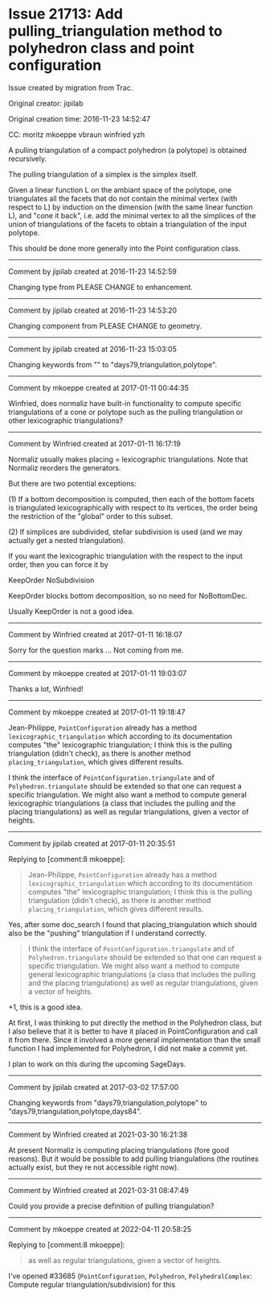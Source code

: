# Issue 21713: Add pulling_triangulation method to polyhedron class and point configuration

Issue created by migration from Trac.

Original creator: jipilab

Original creation time: 2016-11-23 14:52:47

CC:  moritz mkoeppe vbraun winfried yzh

A pulling triangulation of a compact polyhedron (a polytope) is obtained recursively.

The pulling triangulation of a simplex is the simplex itself.

Given a linear function L on the ambiant space of the polytope, one triangulates all the facets that do not contain the minimal vertex (with respect to L) by induction on the dimension (with the same linear function L), and "cone it back", i.e. add the minimal vertex to all the simplices of the union of triangulations of the facets to obtain a triangulation of the input polytope.

This should be done more generally into the Point configuration class.


---

Comment by jipilab created at 2016-11-23 14:52:59

Changing type from PLEASE CHANGE to enhancement.


---

Comment by jipilab created at 2016-11-23 14:53:20

Changing component from PLEASE CHANGE to geometry.


---

Comment by jipilab created at 2016-11-23 15:03:05

Changing keywords from "" to "days79,triangulation,polytope".


---

Comment by mkoeppe created at 2017-01-11 00:44:35

Winfried, does normaliz have built-in functionality to compute specific triangulations of a cone or polytope such as the pulling triangulation or other lexicographic triangulations?


---

Comment by Winfried created at 2017-01-11 16:17:19

Normaliz usually makes placing = lexicographic triangulations. Note that Normaliz reorders the generators.

But there are two potential exceptions:

(1) If a bottom decomposition is computed, then each of the bottom facets is triangulated lexicographically with respect to its vertices, the order being the restriction of the "global" order to this subset.

(2) If simplices are subdivided, stellar subdivision is used (and we may actually get a nested triangulation).

If you want the lexicographic triangulation with the respect to the input order, then you can force it by

KeepOrder NoSubdivision

KeepOrder blocks bottom decomposition, so no need for NoBottomDec.

Usually KeepOrder is not a good idea.


---

Comment by Winfried created at 2017-01-11 16:18:07

Sorry for the question marks ... Not coming from me.


---

Comment by mkoeppe created at 2017-01-11 19:03:07

Thanks a lot, Winfried!


---

Comment by mkoeppe created at 2017-01-11 19:18:47

Jean-Philippe, `PointConfiguration` already has a method `lexicographic_triangulation` which according to its documentation computes "the" lexicographic triangulation; I think this is the pulling triangulation (didn't check), as there is another method `placing_triangulation`, which gives different results.

I think the interface of `PointConfiguration.triangulate` and of `Polyhedron.triangulate` should be extended so that one can request a specific triangulation. We might also want a method to compute general lexicographic triangulations (a class that includes the pulling and the placing triangulations) as well as regular triangulations, given a vector of heights.


---

Comment by jipilab created at 2017-01-11 20:35:51

Replying to [comment:8 mkoeppe]:
> Jean-Philippe, `PointConfiguration` already has a method `lexicographic_triangulation` which according to its documentation computes "the" lexicographic triangulation; I think this is the pulling triangulation (didn't check), as there is another method `placing_triangulation`, which gives different results.

Yes, after some doc_search I found that placing_triangulation which should also be the "pushing" triangulation if I understand correctly.
> 
> I think the interface of `PointConfiguration.triangulate` and of `Polyhedron.triangulate` should be extended so that one can request a specific triangulation. We might also want a method to compute general lexicographic triangulations (a class that includes the pulling and the placing triangulations) as well as regular triangulations, given a vector of heights.

+1, this is a good idea.

At first, I was thinking to put directly the method in the Polyhedron class, but I also believe that it is better to have it placed in PointConfiguration and call it from there. Since it involved a more general implementation than the small function I had implemented for Polyhedron, I did not make a commit yet.

I plan to work on this during the upcoming SageDays.


---

Comment by jipilab created at 2017-03-02 17:57:00

Changing keywords from "days79,triangulation,polytope" to "days79,triangulation,polytope,days84".


---

Comment by Winfried created at 2021-03-30 16:21:38

At present Normaliz is computing placing triangulations (fore good reasons). But it would be possible to add pulling triangulations (the routines actually exist, but they re not accessible right now).


---

Comment by Winfried created at 2021-03-31 08:47:49

Could you provide a precise definition of pulling triangulation?


---

Comment by mkoeppe created at 2022-04-11 20:58:25

Replying to [comment:8 mkoeppe]:
> as well as regular triangulations, given a vector of heights.

I've opened #33685 (`PointConfiguration`, `Polyhedron`, `PolyhedralComplex`: Compute regular triangulation/subdivision) for this
